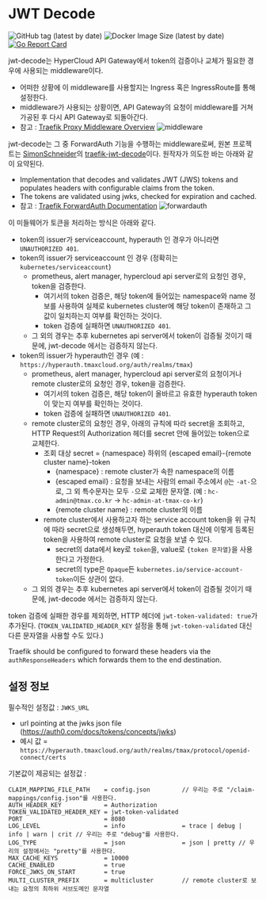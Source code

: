 # JWT Decode

![GitHub tag (latest by date)](https://img.shields.io/docker/v/tmaxcloudck/jwt-decode/5.0.0.3)
![Docker Image Size (latest by date)](https://img.shields.io/docker/image-size/tmaxcloudck/jwt-decode/5.0.0.3)
[![Go Report Card](https://goreportcard.com/badge/github.com/tmax-cloud/jwt-decode)](https://goreportcard.com/report/github.com/tmax-cloud/jwt-decode)

jwt-decode는 HyperCloud API Gateway에서 token의 검증이나 교체가 필요한 경우에 사용되는 middleware이다.
- 어떠한 상황에 이 middleware를 사용할지는 Ingress 혹은 IngressRoute를 통해 설정한다.
- middleware가 사용되는 상황이면, API Gateway의 요청이 middleware를 거쳐 가공된 후 다시 API Gateway로 되돌아간다.
- 참고 : [Traefik Proxy Middleware Overview](https://doc.traefik.io/traefik/middlewares/overview/)
![middleware](https://doc.traefik.io/traefik/assets/img/middleware/overview.png)

jwt-decode는 그 중 ForwardAuth 기능을 수행하는 middleware로써, 원본 프로젝트는 [SimonSchneider](https://github.com/SimonSchneider)의 [traefik-jwt-decode](https://github.com/SimonSchneider/traefik-jwt-decode)이다.
원작자가 의도한 바는 아래와 같이 요약된다.
- Implementation that decodes and validates JWT (JWS) tokens and populates headers with configurable claims from the token.
- The tokens are validated using jwks, checked for expiration and cached.
- 참고 : [Traefik ForwardAuth Documentation](https://doc.traefik.io/traefik/middlewares/http/forwardauth/)
![forwardauth](https://doc.traefik.io/traefik/assets/img/middleware/authforward.png)


이 미들웨어가 토큰을 처리하는 방식은 아래와 같다.

- token의 issuer가 serviceaccount, hyperauth 인 경우가 아니라면 `UNAUTHORIZED 401`.
- token의 issuer가 serviceaccount 인 경우 (정확히는 `kubernetes/serviceaccount`)
  - prometheus, alert manager, hypercloud api server로의 요청인 경우, token을 검증한다.
    - 여기서의 token 검증은, 해당 token에 들어있는 namespace와 name 정보를 사용하여 실제로 kubernetes cluster에 해당 token이 존재하고 그 값이 일치하는지 여부를 확인하는 것이다.
    - token 검증에 실패하면 `UNAUTHORIZED 401`.
  - 그 외의 경우는 추후 kubernetes api server에서 token이 검증될 것이기 때문에, jwt-decode 에서는 검증하지 않는다.
- token의 issuer가 hyperauth인 경우 (예 : `https://hyperauth.tmaxcloud.org/auth/realms/tmax`)
  - prometheus, alert manager, hypercloud api server로의 요청이거나 remote cluster로의 요청인 경우, token을 검증한다.
    - 여기서의 token 검증은, 해당 token이 올바르고 유효한 hyperauth token이 맞는지 여부를 확인하는 것이다.
    - token 검증에 실패하면 `UNAUTHORIZED 401`.
  - remote cluster로의 요청인 경우, 아래의 규칙에 따라 secret을 조회하고, HTTP Request의 Authorization 헤더를 secret 안에 들어있는 token으로 교체한다.
    - 조회 대상 secret = {namespace} 하위의 {escaped email}-{remote cluster name}-token
      - {namespace} : remote cluster가 속한 namespace의 이름
      - {escaped email} : 요청을 보내는 사람의 email 주소에서 `@`는 `-at-`으로, 그 외 특수문자는 모두 `-`으로 교체한 문자열. (예 : `hc-admin@tmax.co.kr` -> `hc-admin-at-tmax-co-kr`)
      - {remote cluster name} : remote cluster의 이름
    - remote cluster에서 사용하고자 하는 service account token을 위 규칙에 따라 secret으로 생성해두면, hyperauth token 대신에 이렇게 등록된 token을 사용하여 remote cluster로 요청을 보낼 수 있다.
      - secret의 data에서 key로 `token`을, value로 `{token 문자열}`을 사용한다고 가정한다.
      - secret의 type은 `Opaque`든 `kubernetes.io/service-account-token`이든 상관이 없다.
  - 그 외의 경우는 추후 kubernetes api server에서 token이 검증될 것이기 때문에, jwt-decode 에서는 검증하지 않는다.

token 검증에 실패한 경우를 제외하면, HTTP 헤더에 `jwt-token-validated: true`가 추가된다.
(`TOKEN_VALIDATED_HEADER_KEY` 설정을 통해 `jwt-token-validated` 대신 다른 문자열을 사용할 수도 있다.)

Traefik should be configured to forward these headers via the `authResponseHeaders` which forwards them to the end destination.

## 설정 정보

필수적인 설정값 : `JWKS_URL`
- url pointing at the jwks json file (https://auth0.com/docs/tokens/concepts/jwks)
- 예시 값 = `https://hyperauth.tmaxcloud.org/auth/realms/tmax/protocol/openid-connect/certs`


기본값이 제공되는 설정값 :
```
CLAIM_MAPPING_FILE_PATH    = config.json         // 우리는 주로 "/claim-mappings/config.json"를 사용한다.
AUTH_HEADER_KEY            = Authorization
TOKEN_VALIDATED_HEADER_KEY = jwt-token-validated
PORT                       = 8080
LOG_LEVEL                  = info                = trace | debug | info | warn | crit // 우리는 주로 "debug"를 사용한다.
LOG_TYPE                   = json                = json | pretty // 우리의 설정에서는 "pretty"를 사용한다.
MAX_CACHE_KEYS             = 10000
CACHE_ENABLED              = true
FORCE_JWKS_ON_START        = true
MULTI_CLUSTER_PREFIX       = multicluster        // remote cluster로 보내는 요청의 최하위 서브도메인 문자열
```
